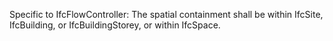 Specific to IfcFlowController: The spatial containment shall be within IfcSite, IfcBuilding, or IfcBuildingStorey, or within IfcSpace.
